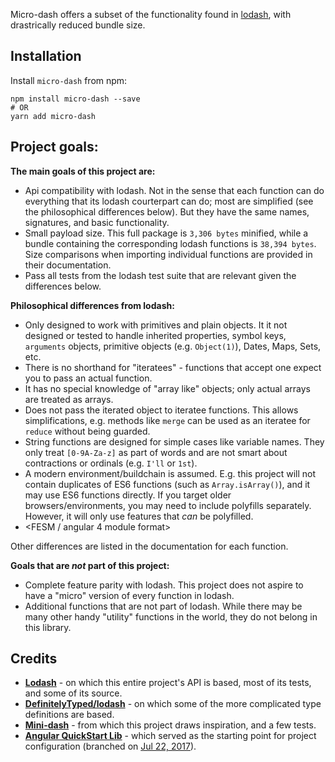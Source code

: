 Micro-dash offers a subset of the functionality found in [lodash](https://github.com/lodash/lodash), with drastrically reduced bundle size.

## Installation

Install `micro-dash` from npm:

```
npm install micro-dash --save
# OR
yarn add micro-dash
```

## Project goals:

**The main goals of this project are:**

- Api compatibility with lodash. Not in the sense that each function can do everything that its lodash courterpart can do; most are simplified (see the philosophical differences below). But they have the same names, signatures, and basic functionality.
- Small payload size. This full package is `3,306 bytes` minified, while a bundle containing the corresponding lodash functions is `38,394 bytes`. Size comparisons when importing individual functions are provided in their documentation.
- Pass all tests from the lodash test suite that are relevant given the differences below.

**Philosophical differences from lodash:**

- Only designed to work with primitives and plain objects. It it not designed or tested to handle inherited properties, symbol keys, `arguments` objects, primitive objects (e.g. `Object(1)`), Dates, Maps, Sets, etc.
- There is no shorthand for "iteratees" - functions that accept one expect you to pass an actual function.
- It has no special knowledge of "array like" objects; only actual arrays are treated as arrays.
- Does not pass the iterated object to iteratee functions. This allows simplifications, e.g. methods like `merge` can be used as an iteratee for `reduce` without being guarded.
- String functions are designed for simple cases like variable names. They only treat `[0-9A-Za-z]` as part of words and are not smart about contractions or ordinals (e.g. `I'll` or `1st`).
- A modern environment/buildchain is assumed. E.g. this project will not contain duplicates of ES6 functions (such as `Array.isArray()`), and it may use ES6 functions directly. If you target older browsers/environments, you may need to include polyfills separately. However, it will only use features that _can_ be polyfilled.
- <FESM / angular 4 module format>

Other differences are listed in the documentation for each function.

**Goals that are _not_ part of this project:**
- Complete feature parity with lodash. This project does not aspire to have a "micro" version of every function in lodash.
- Additional functions that are not part of lodash. While there may be many other handy "utility" functions in the world, they do not belong in this library.

## Credits
- **[Lodash](https://github.com/lodash/lodash)** - on which this entire project's API is based, most of its tests, and some of its source.
- **[DefinitelyTyped/lodash](https://github.com/DefinitelyTyped/DefinitelyTyped/tree/master/types/lodash)** - on which some of the more complicated type definitions are based.
- **[Mini-dash](https://github.com/healthiers/mini-dash)** - from which this project draws inspiration, and a few tests.
- **[Angular QuickStart Lib](https://github.com/filipesilva/angular-quickstart-lib)** - which served as the starting point for project configuration (branched on [Jul 22, 2017](https://github.com/filipesilva/angular-quickstart-lib/commit/c687d9a3c00c8db5c290f0dfb243172f8dbfdf40)).
